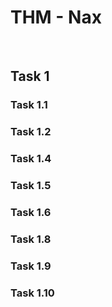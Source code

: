 # THM - Nax

<br>

## Task 1

### Task 1.1

> 

### Task 1.2

> 

### Task 1.4

> 

### Task 1.5

> 

### Task 1.6

> 

### Task 1.8

> 

### Task 1.9

> 

### Task 1.10

> 

<br>

